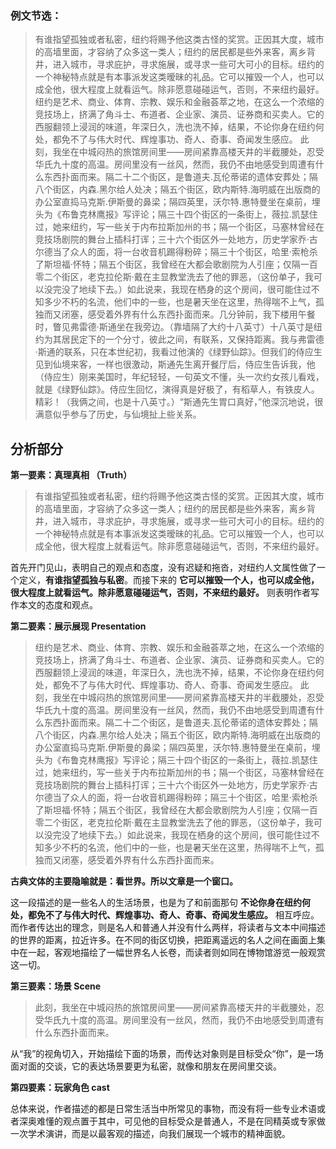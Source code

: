 
###  例文节选：

> 有谁指望孤独或者私密，纽约将赐予他这类古怪的奖赏。正因其大度，城市的高墙里面，才容纳了众多这一类人；纽约的居民都是些外来客，离乡背井，进入城市，寻求庇护，寻求施展，或寻求一些可大可小的目标。纽约的一个神秘特点就是有本事派发这类暧昧的礼品。它可以摧毁一个人，也可以成全他，很大程度上就看运气。除非愿意碰碰运气，否则，不来纽约最好。纽约是艺术、商业、体育、宗教、娱乐和金融荟萃之地，在这么一个浓缩的竞技场上，挤满了角斗士、布道者、企业家、演员、证券商和买卖人。它的西服翻领上浸润的味道，年深日久，洗也洗不掉，结果，不论你身在纽约何处，都免不了与伟大时代、辉煌事功、奇人、奇事、奇闻发生感应。 此刻，我坐在中城闷热的旅馆房间里——房间紧靠高楼天井的半截腰处，忍受华氏九十度的高温。房间里没有一丝风，然而，我仍不由地感受到周遭有什么东西扑面而来。隔二十二个街区，是鲁道夫.瓦伦蒂诺的遗体安葬处；隔八个街区，内森.黑尔给人处决；隔五个街区，欧内斯特.海明威在出版商的办公室直捣马克斯.伊斯曼的鼻梁；隔四英里，沃尔特.惠特曼坐在桌前，埋头为《布鲁克林鹰报》写评论；隔三十四个街区的一条街上，薇拉.凯瑟住过，她来纽约，写一些关于内布拉斯加州的书；隔一个街区，马塞林曾经在竞技场剧院的舞台上插科打诨；三十六个街区外一处地方，历史学家乔·古尔德当了众人的面，将一台收音机踢得粉碎；隔三十个街区，哈里·索枪杀了斯坦福·怀特；隔五个街区，我曾经在大都会歌剧院为人引座；仅隔一百零二个街区，老克拉伦斯·戴在主显教堂洗去了他的罪恶，（这份单子，我可以没完没了地续下去。）如此说来，我现在栖身的这个房间，很可能住过不知多少不朽的名流，他们中的一些，也是暑天坐在这里，热得喘不上气，孤独而又闭塞，感受着外界有什么东西扑面而来。几分钟前，我下楼用午餐时，瞥见弗雷德·斯通坐在我旁边。（靠墙隔了大约十八英寸）十八英寸是纽约为其居民定下的一个分寸，彼此之间，有联系，又保持距离。我与弗雷德·斯通的联系，只在本世纪初，我看过他演的《绿野仙踪》。但我们的侍应生见到仙境来客，一样也很激动，斯通先生离开餐厅后，侍应生告诉我，他（侍应生）刚来美国时，年纪轻轻，一句英文不懂，头一次约女孩儿看戏，就是《绿野仙踪》。侍应生回忆，演得真是好极了，有稻草人，有铁皮人。精彩！（我俩之间，也是十八英寸。）“斯通先生胃口真好，”他深沉地说，很满意似乎参与了历史，与仙境扯上些关系。 

##  分析部分

**第一要素：真理真相 （Truth）**

> 有谁指望孤独或者私密，纽约将赐予他这类古怪的奖赏。正因其大度，城市的高墙里面，才容纳了众多这一类人；纽约的居民都是些外来客，离乡背井，进入城市，寻求庇护，寻求施展，或寻求一些可大可小的目标。纽约的一个神秘特点就是有本事派发这类暧昧的礼品。它可以摧毁一个人，也可以成全他，很大程度上就看运气。除非愿意碰碰运气，否则，不来纽约最好。

首先开门见山，表明自己的观点和态度，没有迟疑和拖沓，对纽约人文属性做了一个定义，**有谁指望孤独与私密**。而接下来的 __它可以摧毁一个人，也可以成全他，很大程度上就看运气。除非愿意碰碰运气，否则，不来纽约最好。__ 则表明作者写作本文的态度和观点。


**第二要素：展示展现 Presentation**

>  纽约是艺术、商业、体育、宗教、娱乐和金融荟萃之地，在这么一个浓缩的竞技场上，挤满了角斗士、布道者、企业家、演员、证券商和买卖人。它的西服翻领上浸润的味道，年深日久，洗也洗不掉，结果，不论你身在纽约何处，都免不了与伟大时代、辉煌事功、奇人、奇事、奇闻发生感应。 此刻，我坐在中城闷热的旅馆房间里——房间紧靠高楼天井的半截腰处，忍受华氏九十度的高温。房间里没有一丝风，然而，我仍不由地感受到周遭有什么东西扑面而来。隔二十二个街区，是鲁道夫.瓦伦蒂诺的遗体安葬处；隔八个街区，内森.黑尔给人处决；隔五个街区，欧内斯特.海明威在出版商的办公室直捣马克斯.伊斯曼的鼻梁；隔四英里，沃尔特.惠特曼坐在桌前，埋头为《布鲁克林鹰报》写评论；隔三十四个街区的一条街上，薇拉.凯瑟住过，她来纽约，写一些关于内布拉斯加州的书；隔一个街区，马塞林曾经在竞技场剧院的舞台上插科打诨；三十六个街区外一处地方，历史学家乔·古尔德当了众人的面，将一台收音机踢得粉碎；隔三十个街区，哈里·索枪杀了斯坦福·怀特；隔五个街区，我曾经在大都会歌剧院为人引座；仅隔一百零二个街区，老克拉伦斯·戴在主显教堂洗去了他的罪恶，（这份单子，我可以没完没了地续下去。）如此说来，我现在栖身的这个房间，很可能住过不知多少不朽的名流，他们中的一些，也是暑天坐在这里，热得喘不上气，孤独而又闭塞，感受着外界有什么东西扑面而来。


**古典文体的主要隐喻就是：看世界。所以文章是一个窗口。**

这一段描述的是一些名人的生活场景，也是为了和前面那句 __不论你身在纽约何处，都免不了与伟大时代、辉煌事功、奇人、奇事、奇闻发生感应。__ 相互呼应。而作者传达出的理念，则是名人和普通人并没有什么两样，将读者与文本中间描述的世界的距离，拉近许多。在不同的街区切换，把距离遥远的名人之间在画面上集中在一起，客观地描绘了一幅世界名人长卷，而读者则如同在博物馆游览一般观赏这一切。

**第三要素：场景 Scene**

> 此刻，我坐在中城闷热的旅馆房间里——房间紧靠高楼天井的半截腰处，忍受华氏九十度的高温。房间里没有一丝风，然而，我仍不由地感受到周遭有什么东西扑面而来。

从“我”的视角切入，开始描绘下面的场景，而传达对象则是目标受众“你”，是一场面对面的交谈，它的表达场景要更为私密，就像和朋友在房间里交谈。


**第四要素：玩家角色 cast**

总体来说，作者描述的都是日常生活当中所常见的事物，而没有将一些专业术语或者深奥难懂的观点置于其中，可见他的目标受众是普通人，不是在同精英或专家做一次学术演讲，而是以最客观的描述，向我们展现一个城市的精神面貌。






